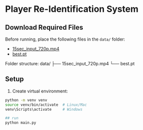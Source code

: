 # Player Re-Identification System

##  Download Required Files

Before running, place the following files in the `data/` folder:

- [15sec_input_720p.mp4](<your-drive-link>)
- [best.pt](<your-drive-link>)

Folder structure:
data/
├── 15sec_input_720p.mp4
└── best.pt

## Setup
1. Create virtual environment:
```bash
python -m venv venv
source venv/bin/activate  # Linux/Mac
venv\Scripts\activate     # Windows

## run 
python main.py